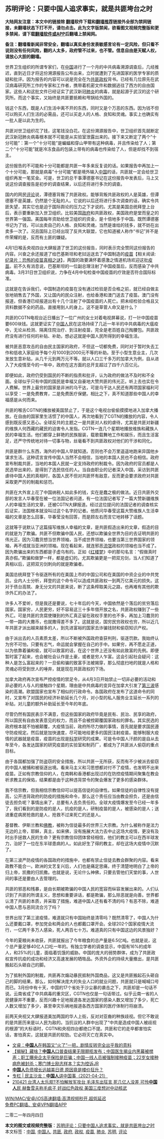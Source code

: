  <h2>苏明评论：只要中国人追求事实，就是共匪垮台之时</h2> <p class="notice"><b>大陆网友注意：本文中的链接除 <a href="https://github.com/bannedbook/fanqiang" >翻墙</a>软件下载和<a href="https://github.com/killgcd/justmysocks/blob/master/README.md">翻墙推荐</a>链接外全部为禁网链接，未翻墙状态下打不开，请勿点击。此为文字版禁闻，欲看图文视频完整版和更多禁闻，请下载<a href="https://github.com/bannedbook/fanqiang">翻墙软件或APP</a>后翻墙上禁闻网。</p><p>备注：翻墙看新闻非常安全，翻墙以真实身份发表敏感言论有一定风险，但只看不说则没有任何风险，翻的人太多，政府管不过来，也不管。信息自由是天赋人权，请放心大胆的翻墙。</b></p>  <div class="entry"> <p>世界卫生组织的所谓专家们，在<span class='wp_keywordlink_affiliate'><a href="https://www.bannedbook.org/" title="中国" target="_blank">中国</a></span>进行了一个月的中共病毒溯源调查后，几经推迟，直到近日才将这份溯源报告公布出来，立时就遭到了先进国家的医学专家的质疑和批评。因为报告的内容可以说是完全在为<a href="https://www.bannedbook.org/bnews/tag/%E5%85%B1%E5%8C%AA/" class="st_tag internal_tag" rel="tag" title="标签 共匪 下的日志">共匪</a><a href="https://www.bannedbook.org/bnews/tag/%e6%94%bf%e6%9d%83/" class="st_tag internal_tag" rel="tag" title="标签 政权 下的日志">政权</a>背书。已经有几位原先在武汉病毒研究所工作的专家和工作者，携带着机密文件和数据逃往了西方的自由国家。这些人和这批文件已经证实了武汉新冠<a href="https://www.bannedbook.org/bnews/tag/%e8%82%ba%e7%82%8e/" class="st_tag internal_tag" rel="tag" title="标签 肺炎 下的日志">肺炎</a>的病毒，就是起源于武汉的这个研究所。而这个事实，又始终是共匪要抵赖和甩锅给外国的。</p> <p>钱这个东西，既是人们生活中离不开的东西，同时又是个万恶的东西。因为钱不但可以购买人们生活的必需品，还可以买走人的人格、良知和灵魂。事实上也确实有一批人是以此为生的。</p> <p>共匪对世卫组织花了钱，这笔钱没白花。在这份溯源报告中，世卫组织首先就断定武汉新冠肺炎病毒根本就不可能是从实验室泄露出来的。接下来又断定了两个“十分可能”：第一个“十分可能”是蝙蝠和穿山甲带有这种病毒，并且传染给了人；第二个“十分可能”就是冷冻食品的包装上带有的病毒也传染给了人，但是却找不到宿主。</p> <p>这份报告的不可能和十分可能都是共匪一年多来反复说的话。如果报告中再加上一个十分可能，那就是病毒”十分可能”都是境外输入<a href="https://www.bannedbook.org/bnews/tag/%E4%B8%AD%E5%9B%BD/" class="st_tag internal_tag" rel="tag" title="标签 中国 下的日志">中国</a>的话，共匪就一定会给世卫组织再发一笔奖金。可是，世卫的总干事潭德塞书记在这份报告中发表后，马上又说这份调查报告是初步的调查结果，以后还将进行多次的调查。</p> <p>国内的网民<span class='wp_keywordlink_affiliate'><a href="https://www.bannedbook.org/bnews/comments/" title="新闻评论" target="_blank">评论</a></span>说，潭德塞背叛了共匪政权。能够背叛共匪政权的人是英雄，但谭德塞不是英雄，仍然是个无耻的人。它说的以后还将进行多次调查的话，确实令共匪失望，其实它也是迫于国际舆论的压力之下才说的。尤其是美国总统拜登上台后，表示要重新加入世卫组织。比较美国<a href="https://www.bannedbook.org/bnews/tag/%e6%94%bf%e5%ba%9c/" class="st_tag internal_tag" rel="tag" title="标签 政府 下的日志">政府</a>和共匪政权，美国政府是堂而皇之的世界第一强国。美国每年资助给世卫组织的资金，是十倍地多于中国。既然谭德塞书记为了钱，可以出卖自己的人格、良知和灵魂，当然是谁给的钱多，就不妨在出卖多一次了。况且国际上已经出现了反共大联盟，它也知道被人称作“书记”并不是件荣耀的是，反而有土匪的嫌疑。</p> <p>4月1日喉舌央视四台大肆报道了世卫的这份报告，同时表示完全赞同这份报告的内容。兴奋之余还报道了给巴基斯坦和老挝运送去了中国制造的<span class='wp_keywordlink'><a href="https://www.bannedbook.org/bnews/tculture/20160630/551027.html" title="疫苗" target="_blank">疫苗</a></span>【相关阅读:<a href='https://www.bannedbook.org/bnews/topimagenews/20180408/925060.html' target='_blank'>纪录片：恐怖的疫苗真相之谜</a>】，两国的政要满怀着感激之情道机场欢迎这批<a href="https://www.bannedbook.org/bnews/tag/%e7%96%ab%e8%8b%97/" class="st_tag internal_tag" rel="tag" title="标签 疫苗 下的日志">疫苗</a>。前不久有消息说，巴基斯坦的一位副总理注射了中国疫苗后，反而感染了中共病毒。3月31日世卫组织说，力争在4月中旬检查中国疫苗的疗效是否符合国际标准。</p> <p>这就是在告诉我们，中国制造的疫苗在没有通过检验是否合格之前，就已经自做主张地销售去了外国，又让国内的民众注射，也给香港和澳门送去了疫苗。澳门没有报道，但香港已经报道出有十几个注射了中国疫苗的人死亡。把未经检验合格且又资料数据不全的药品，直接用到人的身上。这不是草菅人命又是什么？</p>  <p>共匪的CGTN电视台近日播出了一位广州的女士对着电视屏幕说，打一针中国疫苗要600块钱。这就更证实了<a href="https://www.bannedbook.org/bnews/tag/%e4%b8%ad%e5%9b%bd%e4%ba%ba/" class="st_tag internal_tag" rel="tag" title="标签 中国人 下的日志">中国人</a>民在这场持续了几近一年半的中共病毒的大瘟疫中，无论从检测、隔离住院治疗、到注射疫苗，完全是老百姓自己掏腰包。共匪政府没有进行任何的补贴、补助，想必这就是中国人民所得到的幸福生活。</p> <p>被共匪恶意攻击的自由民主国家的政府，不但这一切都免费，同时对于暂时失去工作和低收入家庭给予每个月1000到2000元不等的补助。至于小型生意业主，几次发放生意补贴，从几千元到两万元不等。就以人口三千多万的加拿大为例，自从进入了大疫情至今的一年中，政府在这方面的总开支超过了四千六百亿元。</p> <p>即便如此，政府仍受到国民的不断的指责和批评，认为政府的做法不及时和不全面。全球似乎只有中国的国民是幸福又自豪地大赞共匪的伟光正。听上去也实在令人费解。世界上最穷的国家是非洲的乌干达，可是乌干达人民还有两项国家福利可以享受：一是免费教育，二是免费医疗保健。相比之下，真不知道那些中国人的幸福感是从何而来。</p> <p>共匪的喉舌CGTN的播放被美国禁止了，于是这个电视台偷偷摸摸地进入加拿大播放。在自由的国家里生活惯了的中国人，再次地看到了CGTN的播放的内容，令人感到既反感又恶心。全球反共的主题之一是共匪对人权的虐待，尤其是共匪对新疆的维族人何西藏的藏民的迫害令人发指。CGTN一连几个星期地播放维族和藏族人民的幸福生活。他们都穿上鲜艳的民族服装，载歌载舞地工作和娱乐，而且生活富足，还严守传统地对待一切事与物，丝毫看不到共匪政权对他们的干涉和同化。</p> <p>共匪是群什么东西，海外的中国人早就知道。否则也不会万里遥遥地跑来异国他乡谋求生活。这种谎言宣传中国人当然不会相信，当地的本国人民也不会相信。政府宣布制裁共匪，当地的本国人民就一定支持政府的制裁令。因为政府的官员都是人民选举出来的，是得到了选民信任的人。当自由职业的记者深入中国，采访到共匪虐待中国人民的真相时，各国人民不但对共匪怀有敌意，反而更会要求政府对共匪采取更严厉的制裁和惩罚。</p> <p>共匪在大外宣上花了中国纳税人如此多的钱，实在是蠢之极的做法。近日共匪外交部的发言人华春莹在被一位法国记者问道，有一位法国记者写了一篇大赞新疆维族人的幸福生活的文章，还被CGTN大肆报道。经过这位提问的法国记者的调查核实后证实，法国根本就没叫过这个名字的记者。他质问华春莹这篇大赞维族人生活幸福的文章是怎么回事，华春莹没有回答，而是顾左右而言它地转移了话题。</p> <p>这就等于说默认了这篇描写维族人幸福的文章，是共匪假造出来的文章，假造的目的就是为了欺骗。共匪不但欺骗中国人民，还想以欺骗全世界为目的去证明共匪的伟光正。因为习蠢货想当世界领袖，当不成世界领袖，也要当第三世界国家的领袖，再不成就当亚洲的领袖。现在看起来，就连邪恶<span class='wp_keywordlink'><a href="https://www.bannedbook.org/forum11/topic282.html" title="禁片：评中国共产党的流氓本性" target="_blank">流氓</a></span>政权的领袖也当不成了。因为欺骗出来的东西都是子虚乌有的。正如《<span class='wp_keywordlink'><a href="https://www.bannedbook.org/forum3/topic58.html" title="红楼梦-谁解其中意" target="_blank">红楼梦</a></span>》中的那句名言：“假做真时真亦假。”欺骗和做梦一样，都是虚幻的。尤其欺骗更是一把双刃剑，当人们知道了真相以后，这把双刃剑刺向的就是欺骗者。</p>  <p>美国总统拜登下令驱逐所有的在美国上市的中国公司和在美国的中资企业的中共党员。业内人士分析，拜登的这个命令可以造成共匪政权一到两万亿美元的损失。这对于债台高筑、身无分文的共匪来说，断了这条榨取美元之路，也再难有其他的欺诈外汇的办法了。</p> <p>许多人不爱听，但是我还是要说，七十年后的今天，中国依然是个落后的贫穷落后国家。国家穷，人民更穷，好不容易这三十多年借开放之名，共匪政权赚到了一些外汇。可是共匪的贪腐使赚到的外汇真正留在政权手里的也不多，再加上习蠢货的一带一路的大撒币，也就撒得差不多了。这就是说，国穷民穷政权也穷，所以近几年共匪才派出越来越多的人，到先进富裕的国家去诈骗钱财和偷窃知识产权。</p> <p>由于派出去的人员素质太差，所以不断被外国政府查获判刑，驱逐罚款。我始终认为穷不可怕，只要有志气，命运就会掌握在自己的手中。如果穷，再不愿走正道，以为依靠着骗和偷，就可以致富的话，在这个世界上还没有如此致富的先例。即便暂时富了起来，也会被社会认作是土豪，或者是穷人乍富。这会引起社会疑问：这种人是怎么富起来的？一旦偷和骗的致富手法被揭穿，那么彻底扫地的就是人格和灵魂必将受到世人的唾弃，就是现在共匪政权的下场。</p> <p>加拿大政府再次宣布严控疫情的禁足令，从4月3日开始禁止一切非必要的活动和非必要的人与人的接触四个星期，理由是中共病毒的变异在加拿大引发了<span class='wp_keywordlink'><a href="https://www.bannedbook.org/forum2/topic1075.html" title="第三波——20世纪后期民主化浪潮" target="_blank">第三波</a></span>感染的高潮。欧盟国家也宣布了相似的行政命令。各国政府在发布了这道命令的同时，又宣布了对国民的经济补助延长几个月，对小型的私人服务业主延长一系列的补贴，对儿童的额外补助延长至今年的年底。</p> <p>尽管仍然有国民表示不满意，但这些国家的政府毕竟是民有、民治、民享的政府，所以国民有自由发表意见的权力，而且不会被控颠覆国家政权的罪名。其实民选的政府根本就不怕被颠覆，大疫情当前，政府所尽力做的事情，首先就是要求国民遵守防疫规定。然后就是加快速度，尽可能地给更多的国民注射疫苗。能够制服大疫情的武器就是疫苗，疫苗的出现是<span class='wp_keywordlink'><a href="https://www.bannedbook.org/forum11/topic309.html" title="禁片：“科学”的棍子" target="_blank">科学</a></span>研究的成果。可是令中国人汗颜的是自从去年至今，各发达国家的研究疫苗的实验室和制药厂，都成为了共匪派人偷窃的重点目标。</p> <p>由于各国都加强了防盗窃的安全措施，所以共匪一无所获，反而有不少被派去偷窃的中国人被捕和被驱逐出境。看来马主义和习思想都对付不了疫情，也发明不出来疫苗。正如有宗教信仰的人，在南韩和香港都出现过的在防控疫情期间聚集在教会祈求教主的保佑，结果都是由于这种违背禁令的聚会爆发了更多的感染群体。</p> <p>我不信宗教，但我相信宗教信仰可以提高信徒的自律性。如果信徒的自律性没有提高，公开违背政府的防疫的措施和命令，那么这个责任应当由教会担负，还是由信徒去担负呢？事情出来了，总要有人去负责任的。全球大疫情爆发至今已经一年多了，我们看到的是防疫的是人，抗疫的是人，研制疫苗的是人，被感染的是人；送进重症病房抢救的是人，抢救不过来死亡的还是人。</p>  <p>基督教、伊斯兰教和<span class='wp_keywordlink'><a href="https://www.qi-gong.me/buddhism/" title="佛教" target="_blank">佛教</a></span>，被称为信徒最多的世界三大宗教。为什么被称作是法力无边的上帝，耶稣，真主，如来佛，没有施展大法力去中止这场大疫情，更没有及时出手拯救人民的生命？更有宗教信仰团体曾经相信，他们的教主可以在西半球发力，治好了一位在东半球患病的人。如此好生了得的教主，却在这场大疫情中沉默了。</p> <p>在第三波严防疫情的各国政府的措施中，也都有禁止信徒去教会群聚的内容。看来政教不能合一。欧洲的文艺复兴后，人们也是痛定思痛，终于清楚地明白了上帝的归上帝，凯撒的归凯撒。也就是说，无论什么神佛，只要去管他们天堂的事，人世间的事还是要由人去管理的。</p> <p>共匪的邪恶和残暴，是由长期被欺骗的中国人民的宽容而纵容发展出来的。人们认识到了共匪的所谓主义，思想和重要讲话，都是欺骗，那么除恶就是向善。世界都认清了共匪的本质，并采取了措施，难道中国人还有看不清的吗？有恶不除，难道中国人愿与恶同流合污了吗？</p> <p>世界出现了第三波疫情，难道就只有中国始终是清零吗？既然清零了，中国人为什么还要戴口罩，参加党会和两会的人也都戴口罩开会。全球202个国家疫情大流行，一亿两千多万人感染，死人两百七十万。难道真的只有中国这边的风景独好？</p> <p>今年的夏粮尚未收获，共匪就报出了今年粮食的总产量是6.5亿吨。也就是说，这个总产量足够40亿人口吃一年的。有独立学者的调查显示，中国有16%的成年人，和25%的儿童，面临着饥饿的威胁。中国的庞大的弱势群体，成为了共匪政权宣传抗疫的成功和经济又高速发展的牺牲品。外资外企的持续大量撤出，是共匪搬起石头砸自己的脚。</p> <p>为了抵制外国的制裁，共匪再次煽动暴民抵制外国商品，这又是共匪搬起石头砸自己的脚的结果。那么，如何解决庞大的失业人口的就业问题，共匪就只是喊喊口号而已。3月份中有十天，中国的17个省处于沙尘暴的袭击之下，共匪却是一句话不说。云南省成了中共病毒的重灾区，CGTN也仅是一句话带过。似乎云南一省的人民健康并不重要，反而兴趣十足地报道各发达国家的感染人数又增加了多少，死亡人数又增加了多少，甚至幸灾乐祸地报道各西方国家的医疗体制行将崩溃。</p> <p>前两天央视又大肆报道美加两国的华人上街，反对对亚裔的种族歧视。但它不敢说的是共匪历来是以人民为敌的。当抗议的人群中出现了“中共是造成中国人被歧视的根源”的大标语时，CGTN和央视四台都绝口不提。共匪和它的走卒都害怕实话，害怕真实，这就是共匪的软肋。它必将灭亡在真实中。</p>  <ul class='op-related-articles' title='相关阅读'> <li><a href='https://www.bannedbook.org/bnews/bannedvideo/20210422/1531354.html' target='_blank'>文睿：<b>中国人</b>在韩国又“火了”一把，剧情反转完全出乎我的意料</a></li> <li><a href='https://www.bannedbook.org/bnews/bannedvideo/20210422/1531299.html' target='_blank'>【揭秘】藏啥？<b>中国人</b>口普查结果无限期拒发布；中国医生揭业内黑幕被噤声；职工曝央企太平保险是巨骗；中国一线人员被强制接种疫苗；22岁女接种病危被封杀；寒门博士励志样本？实为控诉JR</a></li> <li><a href='https://www.bannedbook.org/bnews/finance/20210422/1531001.html' target='_blank'><b>中国人</b>负债增长远越美日德 原因竟是楼价狂升？</a></li> <li><a href='https://www.bannedbook.org/bnews/ssgc/20210421/1530879.html' target='_blank'>专栏 | 民主沙龙：<b>中国人</b>讲中国事（2021-04-21）</a></li> <li><a href='https://www.bannedbook.org/bnews/bannedvideo/20210421/1530783.html' target='_blank'>210421 台湾人太乐观?不怕解放军攻台   毛泽东出狂言 死几亿人没差 可怜<b>中国人</b>民 赫鲁雪夫称毛疯子    好战红色政权 美国三度想对中动核武</a></li> </ul> <p class="texttj"> <a href="https://github.com/bannedbook/fanqiang/wiki/V2ray%E6%9C%BA%E5%9C%BA" target="_blank">WIN/MAC/安卓/iOS高速翻墙:高清视频秒开,超低延迟</a><br/> <a href="https://github.com/bannedbook/fanqiang/wiki/%E7%A6%81%E9%97%BB%E7%BD%91%E5%AE%89%E5%8D%93%E7%BF%BB%E5%A2%99%E6%96%B0%E9%97%BBAPP" target="_blank">免费PC翻墙、安卓VPN翻墙APP</a></p><p>二零二一年四月四日</p><a name='sharetosocial'></a>       <div><b>本文的图文或视频完整版</b>：<a href='https://www.bannedbook.org/bnews/comments/20210422/1531571.html'>苏明评论：只要中国人追求事实，就是共匪垮台之时</a></div>  </div><!--END ENTRY--> <div class="postfooter"> <div>本文标签：<a href="https://www.bannedbook.org/bnews/tag/%E4%B8%AD%E5%9B%BD/" rel="tag">中国</a>, <a href="https://www.bannedbook.org/bnews/tag/%e4%b8%ad%e5%9b%bd%e4%ba%ba/" rel="tag">中国人</a>, <a href="https://www.bannedbook.org/bnews/tag/%E5%85%B1%E5%8C%AA/" rel="tag">共匪</a>, <a href="https://www.bannedbook.org/bnews/tag/%e6%94%bf%e5%ba%9c/" rel="tag">政府</a>, <a href="https://www.bannedbook.org/bnews/tag/%e6%94%bf%e6%9d%83/" rel="tag">政权</a>, <a href="https://www.bannedbook.org/bnews/tag/%e7%96%ab%e8%8b%97/" rel="tag">疫苗</a>, <a href="https://www.bannedbook.org/bnews/tag/%e8%82%ba%e7%82%8e/" rel="tag">肺炎</a>, <a href="https://www.bannedbook.org/bnews/tag/%e8%8b%8f%e6%98%8e/" rel="tag">苏明</a>, <a href="https://www.bannedbook.org/bnews/tag/%E8%AF%84%E8%AE%BA/" rel="tag">评论</a></div>  </div><!--END POSTFOOTER--> 